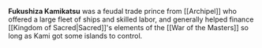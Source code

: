 **Fukushiza Kamikatsu** was a feudal trade prince from [[Archipel]] who offered a large fleet of ships and skilled labor, and generally helped finance [[Kingdom of Sacred|Sacred]]'s elements of the [[War of the Masters]] so long as Kami got some islands to control.